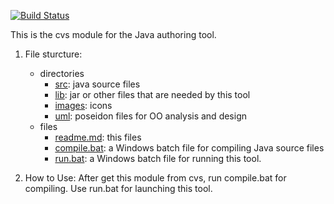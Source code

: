 [![Build Status](https://travis-ci.org/lbeckman314/CuratorTool.svg?branch=travis-ci)](https://travis-ci.org/lbeckman314/CuratorTool)

This is the cvs module for the Java authoring tool.

1) File sturcture:
	- directories
		- [src](./src): java source files 
		- [lib](./lib): jar or other files that are needed by this tool
		- [images](./images): icons
		- [uml](./uml): poseidon files for OO analysis and design
	- files
		- [readme.md](./readme.md): this files
		- [compile.bat](./compile.bat): a Windows batch file for compiling Java source files
		- [run.bat](./run.bat): a Windows batch file for running this tool.
		
2) How to Use: After get this module from cvs, run compile.bat for compiling. Use run.bat for launching this tool.
